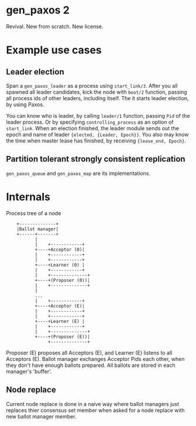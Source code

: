 # gen_paxos 2

Revival. New from scratch. New license.

# Example use cases

## Leader election

Span a `gen_paxos_leader` as a process using `start_link/3`. After you
all spawned all leader candidates, kick the node with `boot/2`
function, passing all process ids of other leaders, including
itself. The it starts leader election, by using Paxos.

You can know who is leader, by calling `leader/1` function, passing
`Pid` of the leader process. Or by specifying `controlling_process` as
an option of `start_link`. When an election finished, the leader
module sends out the epoch and name of leader `{elected, {Leader,
Epoch}}`. You also may know the time when master lease has finished,
by receiving `{lease_end, Epoch}`.


## Partition tolerant strongly consistent replication

`gen_paxos_queue` and `gen_paxos_map` are its implementations.


# Internals

Process tree of a node

```
    +--------------+
    |Ballot manager|
    +------+-------+
           |
           |    +------------+
           +----+Acceptor (0)|
           |    +------------+
           |    +------------+
           +----+Learner (0) |
           |    +------------+
           |    +--------------+
           +----+(Proposer (0))|
           |    +--------------+
           |
           ...
           |    +------------+
           +----+Acceptor (E)|
           |    +------------+
           |    +------------+
           +----+Learner (E) |
           |    +------------+
           |    +--------------+
           +----+(Proposer (E))|
                +--------------+
```

Proposer (E) proposes all Acceptors (E), and Learner (E) listens to
all Acceptors (E). Ballot manager exchanges Acceptor Pids each other,
when they don't have enough ballots prepared. All ballots are stored
in each manager's 'buffer'.

## Node replace

Current node replace is done in a naive way where ballot managers just
replaces thier consensus set member when asked for a node replace with
new ballot manager member.
